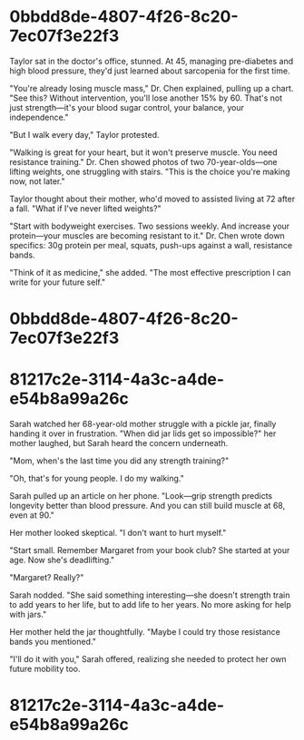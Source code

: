

# 0bbdd8de-4807-4f26-8c20-7ec07f3e22f3

Taylor sat in the doctor's office, stunned. At 45, managing pre-diabetes and high blood pressure, they'd just learned about sarcopenia for the first time.

"You're already losing muscle mass," Dr. Chen explained, pulling up a chart. "See this? Without intervention, you'll lose another 15% by 60. That's not just strength—it's your blood sugar control, your balance, your independence."

"But I walk every day," Taylor protested.

"Walking is great for your heart, but it won't preserve muscle. You need resistance training." Dr. Chen showed photos of two 70-year-olds—one lifting weights, one struggling with stairs. "This is the choice you're making now, not later."

Taylor thought about their mother, who'd moved to assisted living at 72 after a fall. "What if I've never lifted weights?"

"Start with bodyweight exercises. Two sessions weekly. And increase your protein—your muscles are becoming resistant to it." Dr. Chen wrote down specifics: 30g protein per meal, squats, push-ups against a wall, resistance bands.

"Think of it as medicine," she added. "The most effective prescription I can write for your future self."

# 0bbdd8de-4807-4f26-8c20-7ec07f3e22f3



# 81217c2e-3114-4a3c-a4de-e54b8a99a26c

Sarah watched her 68-year-old mother struggle with a pickle jar, finally handing it over in frustration. "When did jar lids get so impossible?" her mother laughed, but Sarah heard the concern underneath.

"Mom, when's the last time you did any strength training?"

"Oh, that's for young people. I do my walking."

Sarah pulled up an article on her phone. "Look—grip strength predicts longevity better than blood pressure. And you can still build muscle at 68, even at 90."

Her mother looked skeptical. "I don't want to hurt myself."

"Start small. Remember Margaret from your book club? She started at your age. Now she's deadlifting."

"Margaret? Really?"

Sarah nodded. "She said something interesting—she doesn't strength train to add years to her life, but to add life to her years. No more asking for help with jars."

Her mother held the jar thoughtfully. "Maybe I could try those resistance bands you mentioned."

"I'll do it with you," Sarah offered, realizing she needed to protect her own future mobility too.

# 81217c2e-3114-4a3c-a4de-e54b8a99a26c

